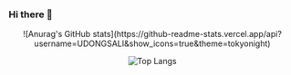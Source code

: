 ### Hi there 👋

<div align="center">
![Anurag's GitHub stats](https://github-readme-stats.vercel.app/api?username=UDONGSALI&show_icons=true&theme=tokyonight)

![Top Langs](https://github-readme-stats.vercel.app/api/top-langs/?username=UDONGSALI&layout=compact&theme=tokyonight)
</div>

<!--
**UDONGSALI/UDONGSALI** is a ✨ _special_ ✨ repository because its `README.md` (this file) appears on your GitHub profile.

Here are some ideas to get you started:

- 🔭 I’m currently working on ...
- 🌱 I’m currently learning ...
- 👯 I’m looking to collaborate on ...
- 🤔 I’m looking for help with ...
- 💬 Ask me about ...
- 📫 How to reach me: ...
- 😄 Pronouns: ...
- ⚡ Fun fact: ...
-->
